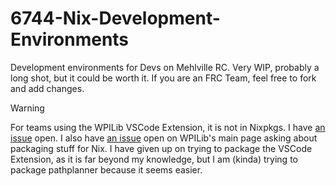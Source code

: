 # 6744-Nix-Development-Environments

Development environments for Devs on Mehlville RC. Very WIP, probably a long shot, but it could be worth it. If you are an FRC Team, feel free to fork and add changes.

> [!WARNING]
> For teams using the WPILib VSCode Extension, it is not in Nixpkgs. I have [an issue](https://github.com/NixOS/nixpkgs/issues/393313) open. I also have [an issue](https://github.com/NixOS/nixpkgs/issues/393313) open on WPILib's main page asking about packaging stuff for Nix. I have given up on trying to package the VSCode Extension, as it is far beyond my knowledge, but I am (kinda) trying to package pathplanner because it seems easier.
